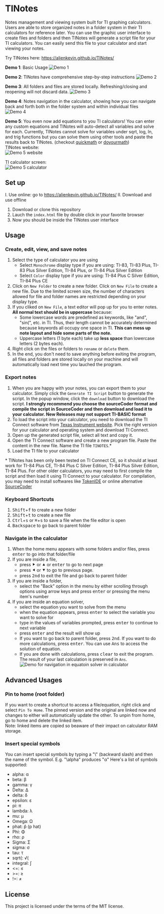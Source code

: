 # TINotes
Notes management and viewing system built for TI graphing calculators. Users are able to store organized notes in a folder system in their TI calculators for reference later. You can use the graphic user interface to create files and folders and then TINotes will generate a script file for your TI calculators. You can easily send this file to your calculator and start viewing your notes. 

Try TINotes here: https://alienkevin.github.io/TINotes/

**Demo 1**: Basic Usage 
![Demo 1](https://raw.githubusercontent.com/AlienKevin/TINotes/master/Demos/Demo1.gif)

**Demo 2**: TINotes have comprehensive step-by-step instructions 
![Demo 2](https://raw.githubusercontent.com/AlienKevin/TINotes/master/Demos/Demo2.gif)

**Demo 3**: All folders and files are stored locally. Refreshing/closing and reopening will not discard data.
![Demo 3](https://raw.githubusercontent.com/AlienKevin/TINotes/master/Demos/Demo3.gif)

**Demo 4**: Notes navigation in the calculator, showing how you can navigate back and forth both in the folder system and within individual files<br/>
![Demo 4](https://raw.githubusercontent.com/AlienKevin/TINotes/master/Demos/Demo4.gif)

**Demo 5**: You even now add equations to you TI calculators! You can enter any custom equations and TINotes will auto-detect all variables and solve for each. Currently, TINotes cannot solve for variables under sqrt, log, ln, and trig functions but you can solve them using other tools and paste the results back to TINotes. (checkout [quickmath](https://quickmath.com/webMathematica3/quickmath/equations/solve/intermediate.jsp) or [doyourmath](https://doyourmath.com/))<br/>
TINotes website:<br/>
![Demo 5 website](https://raw.githubusercontent.com/AlienKevin/TINotes/master/Demos/EquationF%3Dma.gif)

TI calculator screen:<br/>
![Demo 5 calculator](https://raw.githubusercontent.com/AlienKevin/TINotes/master/Demos/EquationF%3DmaTI.gif)

## Set up
I. Use online: go to https://alienkevin.github.io/TINotes/
II. Download and use offline
1. Download or clone this repository
2. Lauch the `index.html` file by double click in your favorite browser
3. Now you should be inside the TINotes user interface

## Usage
### Create, edit, view, and save notes
1. Select the type of calculator you are using
      - Select `Monochrome` display type if you are using: TI-83, TI-83 Plus, TI-83 Plus Silver Edition, TI-84 Plus, or TI-84 Plus Silver Edition
      - Select `Color` display type if you are using: TI-84 Plus C Silver Edition, TI-84 Plus CE
2. Click on `New Folder` to create a new folder. Click on `New File` to create a new file. Due to the limited screen size, the number of characters allowed for file and folder names are restricted depending on your display type.
3. If you cliked on `New File`, a text editor will pop up for you to enter notes. **All normal text should be in uppercase** because:
     * Some lowercase words are predefined as keywords, like "and", "sin(", etc. in TI. Thus, their length cannot be accurately determined because keywords all occupy one space in TI. **This can mess up note layout and hide some parts of the note.**
     * Uppercase letters (1 byte each) take up **less space** than lowercase letters (2 bytes each).
4. Right click on the files or folders to `rename` or `delete` them.
5. In the end, you don't need to save anything before exiting the program, all files and folders are stored locally on your machine and will automatically load next time you lauched the program.

### Export notes
1. When you are happy with your notes, you can export them to your calculator. Simply click the `Generate TI Script` button to generate the script. In the popup window, click the `download` button to download the script. **I strongly recommend you choose the sourceCoder format and compile the script in SourceCoder and then download and load it to your calculator. New Releases may not support TI-BASIC format**
2. To load the script into your calculator, you need to download the TI Connect software from [Texas Instrument website](https://education.ti.com/en/software/details/en/CA9C74CAD02440A69FDC7189D7E1B6C2/swticonnectcesoftware#!). Pick the right version for your calculator and operating system and download TI Connect.
3. Open up the generated script file, select all text and copy it.
4. Open the TI Connect software and create a new program file. Paste the content in the new file. Name the TI file `TINOTES`.*
5. Load the TI file to your calculator

\* TINotes has been only been tested on TI Connect CE, so it should at least work for TI-84 Plus CE, TI-84 Plus C Silver Edition, TI-84 Plus Silver Edition, TI-84 Plus. For other older calculators, you may need to first compile the script and then load it using TI Connect to your calculator. For compilation, you may need to install softwares like [TokenIDE](https://www.ticalc.org/archives/files/fileinfo/433/43315.html) or online alternative [SourceCoder](https://www.cemetech.net/sc/)

### Keyboard Shortcuts
1. <kbd>Shift</kbd>+<kbd>f</kbd> to create a new folder
2. <kbd>Shift</kbd>+<kbd>t</kbd> to create a new file
3. <kbd>Ctrl</kbd>+<kbd>s</kbd> or <kbd>⌘</kbd>+<kbd>s</kbd> to save a file when the file editor is open
4. <kbd>Backspace</kbd> to go back to parent folder

### Navigate in the calculator
1. When the home menu appears with some folders and/or files, press <kbd>enter</kbd> to go into that folder/file
2. If you are inside a file, 
    - press <kbd>&#11208;</kbd> or <kbd>&#11205;</kbd> or <kbd>enter</kbd> to go to next page
    - press <kbd>&#11207;</kbd> or <kbd>&#11206;</kbd> to go to previous page.
    - press <kbd>2nd</kbd> to exit the file and go back to parent folder
3. If you are inside a folder,
    - select the "Back" option in the menu by either scrolling through options using arrow keys and press <kbd>enter</kbd> or pressing the menu item's number
4. If you are inside an equation solver,
    - select the equation you want to solve from the menu
    - when the equation appears, press <kbd>enter</kbd> to select the variable you want to solve for
    - type in the values of variables prompted, press <kbd>enter</kbd> to continue to next variable
    - press <kbd>enter</kbd> and the result will show up
    - If you want to go back to parent folder, press <kbd>2nd</kbd>. If you want to do more calculations, press <kbd>enter</kbd>. You can use <kbd>Ans</kbd> to access the solution of equation.
    - If you are done with calculations, press <kbd>clear</kbd> to exit the program. The result of your last calculation is preserved in `Ans`.
    ![Demo for navigation in equatoin solver in calculator](https://raw.githubusercontent.com/AlienKevin/TINotes/master/Demos/EquationCalcNavigationDemo.gif)

## Advanced Usages
 
### Pin to home (root folder)
If you want to create a shortcut to access a file/equation, right click and select `Pin To Home`. The pinned version and the original are linked now and changes to either will automatically update the other. To unpin from home, go to home and delete the linked item.
<br/>Note: linked items are copied so beaware of their impact on calculator RAM storage.

### Insert special symbols
You can insert special symbols by typing a "\\" (backward slash) and then the name of the symbol. E.g. "\alpha" produces "α"
Here's a list of symbols supported:
 * alpha: α
 * beta: β
 * gamma: γ
 * Delta: Δ
 * delta: δ
 * epsilon: ε
 * pi: π
 * lambda: λ
 * mu: μ
 * Omega: Ω
 * phat: p&#770; (p hat)
 * Phi: Φ
 * rho: ρ
 * Sigma: Σ
 * sigma: σ
 * tau: τ
 * sqrt(: √(
 * integral: ∫
 * \<=: ≤
 * \>=: ≥
 * !=: ≠

## License
This project is licensed under the terms of the MIT license.